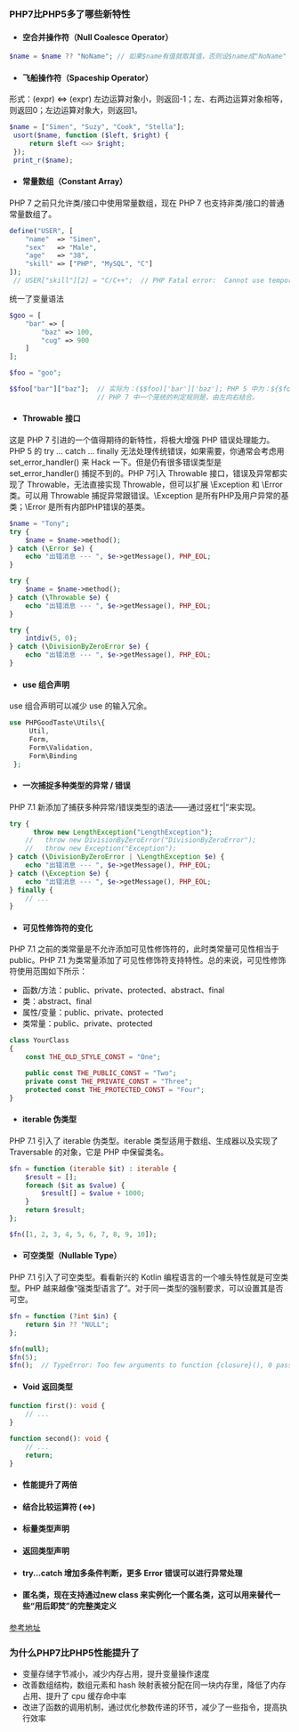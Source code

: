 ### PHP7比PHP5多了哪些新特性
* #### 空合并操作符（Null Coalesce Operator） 
```php
$name = $name ?? "NoName"; // 如果$name有值就取其值，否则设$name成"NoName"
```
* #### 飞船操作符（Spaceship Operator） 
形式：(expr) <=> (expr) 左边运算对象小，则返回-1；左、右两边运算对象相等，则返回0；左边运算对象大，则返回1。
```php
$name = ["Simen", "Suzy", "Cook", "Stella"];
 usort($name, function ($left, $right) {
     return $left <=> $right;
 });
 print_r($name);
 ```
* #### 常量数组（Constant Array） 
PHP 7 之前只允许类/接口中使用常量数组，现在 PHP 7 也支持非类/接口的普通常量数组了。
```php
define("USER", [
    "name"  => "Simen",
    "sex"   => "Male",
    "age"   => "38",
    "skill" => ["PHP", "MySQL", "C"]
]);
 // USER["skill"][2] = "C/C++";  // PHP Fatal error:  Cannot use temporary expression in write context in...
 ```
统一了变量语法
```php
$goo = [
    "bar" => [
        "baz" => 100,
        "cug" => 900
    ]
];

$foo = "goo";

$$foo["bar"]["baz"];  // 实际为：($$foo)['bar']['baz']; PHP 5 中为：${$foo['bar']['baz']};
                      // PHP 7 中一个笼统的判定规则是，由左向右结合。
```
* #### Throwable 接口 
这是 PHP 7 引进的一个值得期待的新特性，将极大增强 PHP 错误处理能力。PHP 5 的 try ... catch ... finally 无法处理传统错误，如果需要，你通常会考虑用 set_error_handler() 来 Hack 一下。但是仍有很多错误类型是 set_error_handler() 捕捉不到的。PHP 7引入 Throwable 接口，错误及异常都实现了 Throwable，无法直接实现 Throwable，但可以扩展 \Exception 和 \Error 类。可以用 Throwable 捕捉异常跟错误。\Exception 是所有PHP及用户异常的基类；\Error 是所有内部PHP错误的基类。
```php
$name = "Tony";
try {
    $name = $name->method();
} catch (\Error $e) {
    echo "出错消息 --- ", $e->getMessage(), PHP_EOL;
}

try {
    $name = $name->method();
} catch (\Throwable $e) {
    echo "出错消息 --- ", $e->getMessage(), PHP_EOL;
}

try {
    intdiv(5, 0);
} catch (\DivisionByZeroError $e) {
    echo "出错消息 --- ", $e->getMessage(), PHP_EOL;
}
```
* #### use 组合声明
use 组合声明可以减少 use 的输入冗余。
```php
use PHPGoodTaste\Utils\{
     Util,
     Form,
     Form\Validation,
     Form\Binding
 };
```
* #### 一次捕捉多种类型的异常 / 错误
PHP 7.1 新添加了捕获多种异常/错误类型的语法——通过竖杠“|”来实现。
```php
try {
      throw new LengthException("LengthException");
    //   throw new DivisionByZeroError("DivisionByZeroError");
    //   throw new Exception("Exception");
} catch (\DivisionByZeroError | \LengthException $e) {
    echo "出错消息 --- ", $e->getMessage(), PHP_EOL;
} catch (\Exception $e) {
    echo "出错消息 --- ", $e->getMessage(), PHP_EOL;
} finally {
    // ...
}
```
* #### 可见性修饰符的变化
PHP 7.1 之前的类常量是不允许添加可见性修饰符的，此时类常量可见性相当于 public。PHP 7.1 为类常量添加了可见性修饰符支持特性。总的来说，可见性修饰符使用范围如下所示：
* 函数/方法：public、private、protected、abstract、final
* 类：abstract、final
* 属性/变量：public、private、protected
* 类常量：public、private、protected
```php
class YourClass 
{
    const THE_OLD_STYLE_CONST = "One";

    public const THE_PUBLIC_CONST = "Two";
    private const THE_PRIVATE_CONST = "Three";
    protected const THE_PROTECTED_CONST = "Four";
}
```
* #### iterable 伪类型
PHP 7.1 引入了 iterable 伪类型。iterable 类型适用于数组、生成器以及实现了 Traversable 的对象，它是 PHP 中保留类名。
```php
$fn = function (iterable $it) : iterable {
    $result = [];
    foreach ($it as $value) {
        $result[] = $value + 1000;
    }
    return $result;
};

$fn([1, 2, 3, 4, 5, 6, 7, 8, 9, 10]);
```
* #### 可空类型（Nullable Type）
PHP 7.1 引入了可空类型。看看新兴的 Kotlin 编程语言的一个噱头特性就是可空类型。PHP 越来越像“强类型语言了”。对于同一类型的强制要求，可以设置其是否可空。
```php
$fn = function (?int $in) {
    return $in ?? "NULL";
};

$fn(null);
$fn(5);
$fn();  // TypeError: Too few arguments to function {closure}(), 0 passed in ...
```
* #### Void 返回类型
```php
function first(): void {
    // ...
}

function second(): void {
    // ...
    return;
}
```
* #### 性能提升了两倍
* #### 结合比较运算符 (<=>)
* #### 标量类型声明
* #### 返回类型声明
* #### try...catch 增加多条件判断，更多 Error 错误可以进行异常处理
* #### 匿名类，现在支持通过new class 来实例化一个匿名类，这可以用来替代一些“用后即焚”的完整类定义
[参考地址](http://php.net/manual/zh/migration70.new-features.php)

### 为什么PHP7比PHP5性能提升了
* 变量存储字节减小，减少内存占用，提升变量操作速度
* 改善数组结构，数组元素和 hash 映射表被分配在同一块内存里，降低了内存占用、提升了 cpu 缓存命中率
* 改进了函数的调用机制，通过优化参数传递的环节，减少了一些指令，提高执行效率
